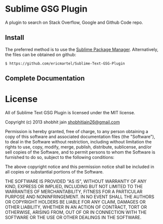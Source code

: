 # Sublime GSG Plugin

A plugin to search on Stack Overflow, Google and Github Code repo.

## Install

The preferred method is to use the [Sublime Package Manager](http://wbond.net/sublime_packages/package_control). Alternatively, the files can be obtained on github:

    $ https://github.com/ericmartel/Sublime-Text-GSG-Plugin

## Complete Documentation


# License
All of Sublime Text GSG Plugin is licensed under the MIT license.

Copyright (c) 2013 shobhit jain <shobhitjain26@gmail.com>

Permission is hereby granted, free of charge, to any person obtaining a copy of this software and associated documentation files (the "Software"), to deal in the Software without restriction, including without limitation the rights to use, copy, modify, merge, publish, distribute, sublicense, and/or sell copies of the Software, and to permit persons to whom the Software is furnished to do so, subject to the following conditions:

The above copyright notice and this permission notice shall be included in all copies or substantial portions of the Software.

THE SOFTWARE IS PROVIDED "AS IS", WITHOUT WARRANTY OF ANY KIND, EXPRESS OR IMPLIED, INCLUDING BUT NOT LIMITED TO THE WARRANTIES OF MERCHANTABILITY, FITNESS FOR A PARTICULAR PURPOSE AND NONINFRINGEMENT. IN NO EVENT SHALL THE AUTHORS OR COPYRIGHT HOLDERS BE LIABLE FOR ANY CLAIM, DAMAGES OR OTHER LIABILITY, WHETHER IN AN ACTION OF CONTRACT, TORT OR OTHERWISE, ARISING FROM, OUT OF OR IN CONNECTION WITH THE SOFTWARE OR THE USE OR OTHER DEALINGS IN THE SOFTWARE.
